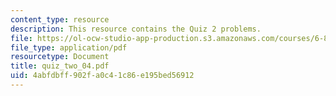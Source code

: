 ```yaml
---
content_type: resource
description: This resource contains the Quiz 2 problems.
file: https://ol-ocw-studio-app-production.s3.amazonaws.com/courses/6-801-machine-vision-fall-2004/4abfdbff902fa0c41c86e195bed56912_quiz_two_04.pdf
file_type: application/pdf
resourcetype: Document
title: quiz_two_04.pdf
uid: 4abfdbff-902f-a0c4-1c86-e195bed56912
---
```


